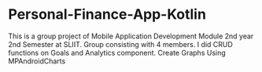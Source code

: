# Personal-Finance-App-Kotlin

This is a group project of Mobile Application Development Module 2nd year 2nd Semester at SLIIT.
Group consisting with 4 members. 
I did CRUD functions on Goals and Analytics component.
Create Graphs Using MPAndroidCharts
